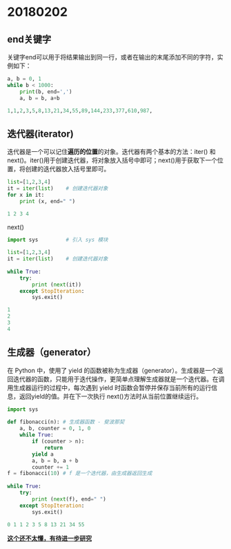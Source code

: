 # 20180202

## end关键字

关键字end可以用于将结果输出到同一行，或者在输出的末尾添加不同的字符，实例如下：

```Python
a, b = 0, 1
while b < 1000:
    print(b, end=',')
    a, b = b, a+b

1,1,2,3,5,8,13,21,34,55,89,144,233,377,610,987,
```

## 迭代器(iterator)
迭代器是一个可以记住**遍历的位置**的对象。迭代器有两个基本的方法：iter() 和 next()。iter()用于创建迭代器，将对象放入括号中即可；next()用于获取下一个位置，将创建的迭代器放入括号里即可。

```Python
list=[1,2,3,4]
it = iter(list)    # 创建迭代器对象
for x in it:
    print (x, end=" ")

1 2 3 4
```

next()

```Python
import sys         # 引入 sys 模块
 
list=[1,2,3,4]
it = iter(list)    # 创建迭代器对象
 
while True:
    try:
        print (next(it))
    except StopIteration:
        sys.exit()

1
2
3
4
```

## 生成器（generator）

在 Python 中，使用了 yield 的函数被称为生成器（generator）。生成器是一个返回迭代器的函数，只能用于迭代操作，更简单点理解生成器就是一个迭代器。在调用生成器运行的过程中，每次遇到 yield 时函数会暂停并保存当前所有的运行信息，返回yield的值。并在下一次执行 next()方法时从当前位置继续运行。

```Python
import sys
 
def fibonacci(n): # 生成器函数 - 斐波那契
    a, b, counter = 0, 1, 0
    while True:
        if (counter > n): 
            return
        yield a
        a, b = b, a + b
        counter += 1
f = fibonacci(10) # f 是一个迭代器，由生成器返回生成
 
while True:
    try:
        print (next(f), end=" ")
    except StopIteration:
        sys.exit()

0 1 1 2 3 5 8 13 21 34 55
```

[**这个还不太懂，有待进一步研究**](http://www.runoob.com/python3/python3-iterator-generator.html)

